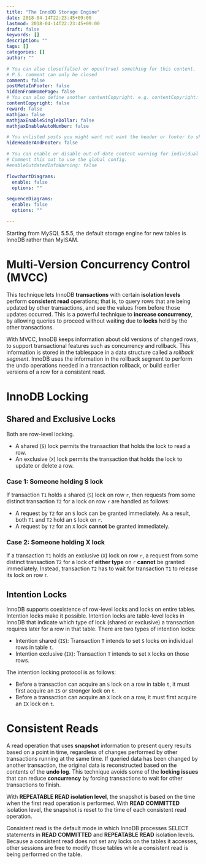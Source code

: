 ```yaml
---
title: "The InnoDB Storage Engine"
date: 2018-04-14T22:23:45+09:00
lastmod: 2018-04-14T22:23:45+09:00
draft: false
keywords: []
description: ""
tags: []
categories: []
author: ""

# You can also close(false) or open(true) something for this content.
# P.S. comment can only be closed
comment: false
postMetaInFooter: false
hiddenFromHomePage: false
# You can also define another contentCopyright. e.g. contentCopyright: "This is another copyright."
contentCopyright: false
reward: false
mathjax: false
mathjaxEnableSingleDollar: false
mathjaxEnableAutoNumber: false

# You unlisted posts you might want not want the header or footer to show
hideHeaderAndFooter: false

# You can enable or disable out-of-date content warning for individual post.
# Comment this out to use the global config.
#enableOutdatedInfoWarning: false

flowchartDiagrams:
  enable: false
  options: ""

sequenceDiagrams: 
  enable: false
  options: ""

---
```


<!-- toc -->

Starting from MySQL 5.5.5, the default storage engine for new tables is InnoDB rather than MyISAM.

Multi-Version Concurrency Control (MVCC)
=================================
This technique lets InnoDB **transactions** with certain **isolation levels** perform **consistent read** operations; that is, to query rows that are being updated by other transactions, and see the values from before those updates occurred. This is a powerful technique to **increase concurrency**, by allowing queries to proceed without waiting due to **locks** held by the other transactions.

With MVCC, InnoDB keeps information about old versions of changed rows, to support transactional features such as concurrency and rollback. This information is stored in the tablespace in a data structure called a *rollback segment*. InnoDB uses the information in the rollback segment to perform the undo operations needed in a transaction rollback, or build earlier versions of a row for a consistent read.


InnoDB Locking
=================
## Shared and Exclusive Locks

Both are row-level locking.

* A shared (`S`) lock permits the transaction that holds the lock to read a row.
* An exclusive (`X`) lock permits the transaction that holds the lock to update or delete a row.

### Case 1: Someone holding S lock

If transaction `T1` holds a shared (`S`) lock on row `r`, then requests from some distinct transaction `T2` for a lock on row `r` are handled as follows:

* A request by `T2` for an `S` lock can be granted immediately. As a result, both `T1` and `T2` hold an `S` lock on `r`.
* A request by `T2` for an `X` lock **cannot** be granted immediately.

### Case 2: Someone holding X lock

If a transaction `T1` holds an exclusive (`X`) lock on row `r`, a request from some distinct transaction `T2` for a lock of **either type** on `r` **cannot** be granted immediately. Instead, transaction `T2` has to wait for transaction `T1` to release its lock on row r.

## Intention Locks

InnoDB supports coexistence of row-level locks and locks on entire tables. Intention locks make it possible.
Intention locks are table-level locks in InnoDB that indicate which type of lock (shared or exclusive) a transaction requires later for a row in that table. There are two types of intention locks:

* Intention shared (`IS`): Transaction `T` intends to set `S` locks on individual rows in table `t`.
* Intention exclusive (`IX`): Transaction `T` intends to set `X` locks on those rows.

The intention locking protocol is as follows:

* Before a transaction can acquire an `S` lock on a row in table `t`, it must first acquire an `IS` or stronger lock on `t`.
* Before a transaction can acquire an `X` lock on a row, it must first acquire an `IX` lock on `t`.

Consistent Reads
================
A read operation that uses **snapshot** information to present query results based on a point in time, regardless of changes performed by other transactions running at the same time. If queried data has been changed by another transaction, the original data is reconstructed based on the contents of the **undo log**. This technique avoids some of the **locking issues** that can reduce **concurrency** by forcing transactions to wait for other transactions to finish.

With **REPEATABLE READ isolation level**, the snapshot is based on the time when the first read operation is performed. With **READ COMMITTED** isolation level, the snapshot is reset to the time of each consistent read operation.

Consistent read is the default mode in which InnoDB processes SELECT statements in **READ COMMITTED** and **REPEATABLE READ** isolation levels. Because a consistent read does not set any locks on the tables it accesses, other sessions are free to modify those tables while a consistent read is being performed on the table.

